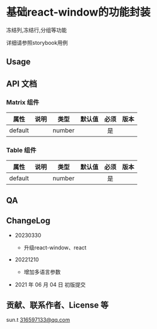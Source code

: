 # 基础react-window的功能封装

冻结列,冻结行,分组等功能

详细请参照storybook用例

## Usage

## API 文档

### Matrix 组件

| 属性    | 说明 |  类型  | 默认值 | 必须  | 版本 |
| ------- | ---- | :----: | -----: | :---: | ---: |
| default |      | number |        |  是   |      |

### Table 组件

| 属性    | 说明 |  类型  | 默认值 | 必须  | 版本 |
| ------- | ---- | :----: | -----: | :---: | ---: |
| default |      | number |        |  是   |      |

## QA

## ChangeLog
- 20230330 
  - 升级react-window、react

- 20221210 
  - 增加多语言参数

- 2021 年 06 月 04 日 初版提交

## 贡献、联系作者、License 等

sun.t 316597133@qq.com
